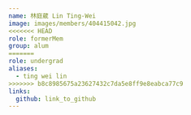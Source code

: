 ```yaml
---
name: 林庭葳 Lin Ting-Wei 
image: images/members/404415042.jpg 
<<<<<<< HEAD
role: formerMem
group: alum
=======
role: undergrad
aliases:
  - ting wei lin
>>>>>>> b8c8985675a23627432c7da5e8ff9e8eabca77c9
links:
  github: link_to_github 
---
```

